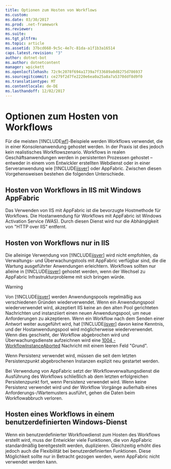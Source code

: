 ```yaml
---
title: Optionen zum Hosten von Workflows
ms.custom: 
ms.date: 03/30/2017
ms.prod: .net-framework
ms.reviewer: 
ms.suite: 
ms.tgt_pltfrm: 
ms.topic: article
ms.assetid: 37bcd668-9c5c-4e7c-81da-a1f1b3a16514
caps.latest.revision: "3"
author: dotnet-bot
ms.author: dotnetcontent
manager: wpickett
ms.openlocfilehash: 72c9c2078f694a1739a7f33689a0d8275d786937
ms.sourcegitcommit: ce279f2d7fe2220e6ea0a25a8a7a5370ddf8d9f0
ms.translationtype: MT
ms.contentlocale: de-DE
ms.lasthandoff: 12/02/2017
---
```

# <a name="workflow-hosting-options"></a>Optionen zum Hosten von Workflows
Für die meisten [!INCLUDE[wf](../../../includes/wf-md.md)]-Beispiele werden Workflows verwendet, die in einer Konsolenanwendung gehostet werden. In der Praxis ist dies jedoch kein realistisches Workflowszenario. Workflows in realen Geschäftsanwendungen werden in persistenten Prozessen gehostet – entweder in einem vom Entwickler erstellten Webdienst oder in einer Serveranwendung wie [!INCLUDE[iisver](../../../includes/iisver-md.md)] oder AppFabric. Zwischen diesen Vorgehensweisen bestehen die folgenden Unterschiede.  
  
## <a name="hosting-workflows-in-iis-with-windows-appfabric"></a>Hosten von Workflows in IIS mit Windows AppFabric  
 Das Verwenden von IIS mit AppFabric ist die bevorzugte Hostmethode für Workflows. Die Hostanwendung für Workflows mit AppFabric ist Windows Activation Service (WAS). Durch diesen Dienst wird nur die Abhängigkeit von "HTTP over IIS" entfernt.  
  
## <a name="hosting-workflows-in-iis-alone"></a>Hosten von Workflows nur in IIS  
 Die alleinige Verwendung von [!INCLUDE[iisver](../../../includes/iisver-md.md)] wird nicht empfohlen, da Verwaltungs- und Überwachungstools mit AppFabric verfügbar sind, die die Wartung ausgeführter Anwendungen erleichtern. Workflows sollten nur alleine in [!INCLUDE[iisver](../../../includes/iisver-md.md)] gehostet werden, wenn der Wechsel zu AppFabric Infrastrukturprobleme mit sich bringen würde.  
  
> [!WARNING]
>  Von [!INCLUDE[iisver](../../../includes/iisver-md.md)] werden Anwendungspools regelmäßig aus verschiedenen Gründen wiederverwendet. Wenn ein Anwendungspool wiederverwendet wird, akzeptiert IIS keine an den alten Pool gerichteten Nachrichten und instanziiert einen neuen Anwendungspool, um neue Anforderungen zu akzeptieren. Wenn ein Workflow nach dem Senden einer Antwort weiter ausgeführt wird, hat [!INCLUDE[iisver](../../../includes/iisver-md.md)] davon keine Kenntnis, und der Hostanwendungspool wird möglicherweise wiederverwendet. Wenn dies geschieht, der Workflow abgebrochen wird und Überwachungsdienste aufzeichnen wird eine [1004 - WorkflowInstanceAborted](../../../docs/framework/windows-workflow-foundation/1004-workflowinstanceaborted.md) Nachricht mit einem leeren Feld "Grund".  
>   
>  Wenn Persistenz verwendet wird, müssen die seit dem letzten Persistenzpunkt abgebrochenen Instanzen explizit neu gestartet werden.  
>   
>  Bei Verwendung von AppFabric setzt der Workflowverwaltungsdienst die Ausführung des Workflows schließlich ab dem letzten erfolgreichen Persistenzpunkt fort, wenn Persistenz verwendet wird. Wenn keine Persistenz verwendet wird und der Workflow Vorgänge außerhalb eines Anforderungs-/Wartemusters ausführt, gehen die Daten beim Workflowabbruch verloren.  
  
## <a name="hosting-a-workflow-in-a-custom-windows-service"></a>Hosten eines Workflows in einem benutzerdefinierten Windows-Dienst  
 Wenn ein benutzerdefinierter Workflowdienst zum Hosten des Workflows erstellt wird, muss der Entwickler viele Funktionen, die von AppFabric standardmäßig bereitgestellt werden, duplizieren. Gleichzeitig erhöht dies jedoch auch die Flexibilität bei benutzerdefinierten Funktionen. Diese Möglichkeit sollte nur in Betracht gezogen werden, wenn AppFabric nicht verwendet werden kann.
